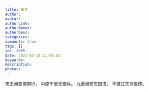```yaml
---
title: 宋王
author: 
avatar: 
authorLink: 
authorAbout: 
authorDesc: 
categories: 
comments: true
tags: []
id: '1005'
date: 2021-05-10 21:00:52
keywords:
description:
photos:
---
```


宋王闻变惶南行， 中原千里无御兵。 九重偏安忘国恨， 不渡江东岂敢停。